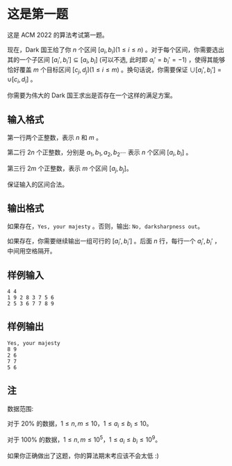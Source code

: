 # 这是第一题

这是 ACM 2022 的算法考试第一题。

现在，Dark 国王给了你 $n$ 个区间 $[a_i,b_i] (1 \le i \le n)$ 。对于每个区间，你需要选出其的一个子区间 $[a_i', b_i'] \subseteq [a_i, b_i]$  (可以不选, 此时即 $a_i' = b_i' = -1$) ，使得其能够恰好覆盖 $m$ 个目标区间 $[c_j, d_j] (1 \le i \le m)$ 。换句话说，你需要保证  $\cup[a_i', b_i'] = \cup[c_i , d_i]$ 。

你需要为伟大的 Dark 国王求出是否存在一个这样的满足方案。

## 输入格式

第一行两个正整数，表示 $n$ 和 $m$ 。

第二行 $2n$ 个正整数，分别是 $a_1, b_1, a_2, b_2 \cdots$ 表示 $n$ 个区间 $[a_i, b_i]$ 。

第三行 $2m$ 个正整数，表示 $m$ 个区间 $[a_j, b_j]$​ 。

保证输入的区间合法。

## 输出格式

如果存在，`Yes, your majesty` 。否则，输出: `No, darksharpness out`。

如果存在，你需要继续输出一组可行的 $[a_i', b_i']$ 。后面 $n$ 行，每行一个 $a_i', b_i'$ ，中间用空格隔开。

## 样例输入

```plaintext
4 4
1 9 2 8 3 7 5 6
2 5 3 6 7 7 8 9
```

## 样例输出

```plaintext
Yes, your majesty
8 9
2 6
7 7
5 6
```

## 注

数据范围:

对于 $20\%$ 的数据，$1 \le n, m \le 10$，$1 \le a_i \le b_i \le 10$。

对于 $100\%$ 的数据，$1 \le n, m \le 10^5$，$1 \le a_i \le b_i \le 10^9$。

如果你正确做出了这题，你的算法期末考应该不会太低 :)
